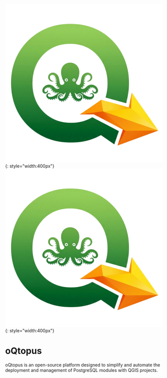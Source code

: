 
![pum](./assets/images/oqtopus.png#only-light){: style="width:400px"}
![pum](./assets/images/oqtopus.png#only-dark){: style="width:400px"}

# oQtopus

oQtopus is an open-source platform designed to simplify and automate the deployment and management of PostgreSQL modules with QGIS projects.
